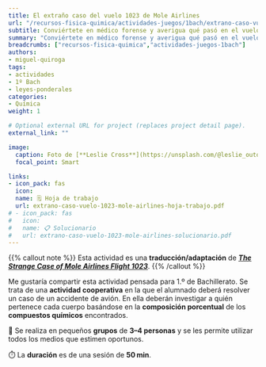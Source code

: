 ```yaml
---
title: El extraño caso del vuelo 1023 de Mole Airlines
url: "/recursos-fisica-quimica/actividades-juegos/1bach/extrano-caso-vuelo-1023-mole-airlines"
subtitle: Conviértete en médico forense y averigua qué pasó en el vuelo 1023
summary: "Conviértete en médico forense y averigua qué pasó en el vuelo 1023."
breadcrumbs: ["recursos-fisica-quimica","actividades-juegos-1bach"]
authors:
- miguel-quiroga
tags:
- actividades
- 1º Bach
- leyes-ponderales
categories:
- Química
weight: 1

# Optional external URL for project (replaces project detail page).
external_link: ""

image:
  caption: Foto de [**Leslie Cross**](https://unsplash.com/@leslie_outofdoors) en [Unsplash](https://unsplash.com)
  focal_point: Smart

links:
- icon_pack: fas
  icon:
  name: 🗒️ Hoja de trabajo
  url: extrano-caso-vuelo-1023-mole-airlines-hoja-trabajo.pdf
# - icon_pack: fas
#   icon:
#   name: 📋 Solucionario
#   url: extrano-caso-vuelo-1023-mole-airlines-solucionario.pdf
---
```


{{% callout note %}}
Esta actividad es una **traducción/adaptación** de [***The Strange Case of Mole Airlines Flight 1023***](https://pubs.acs.org/doi/10.1021/ed080p407).
{{% /callout %}}

Me gustaría compartir esta actividad pensada para 1.º de Bachillerato. Se trata de una **actividad cooperativa** en la que el alumnado deberá resolver un caso de un accidente de avión. En ella deberán investigar a quién pertenece cada cuerpo basándose en la **composición porcentual** de los **compuestos químicos** encontrados.

👥 Se realiza en pequeños **grupos** de **3–4 personas** y se les permite utilizar todos los medios que estimen oportunos.

⏱️ La **duración** es de una sesión de **50**&thinsp;**min**.
